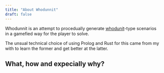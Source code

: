 ```yaml
---
title: "About Whodunnit"
draft: false
---
```



Whodunnit is an attempt to procedually generate [whodunit](https://en.wikipedia.org/wiki/Whodunit)-type scenarios in a gamefied way for the player to solve.

The unsual technical choice of using Prolog and Rust for this came from my with to learn the former and get better at the latter.

## What, how and expecially why?
